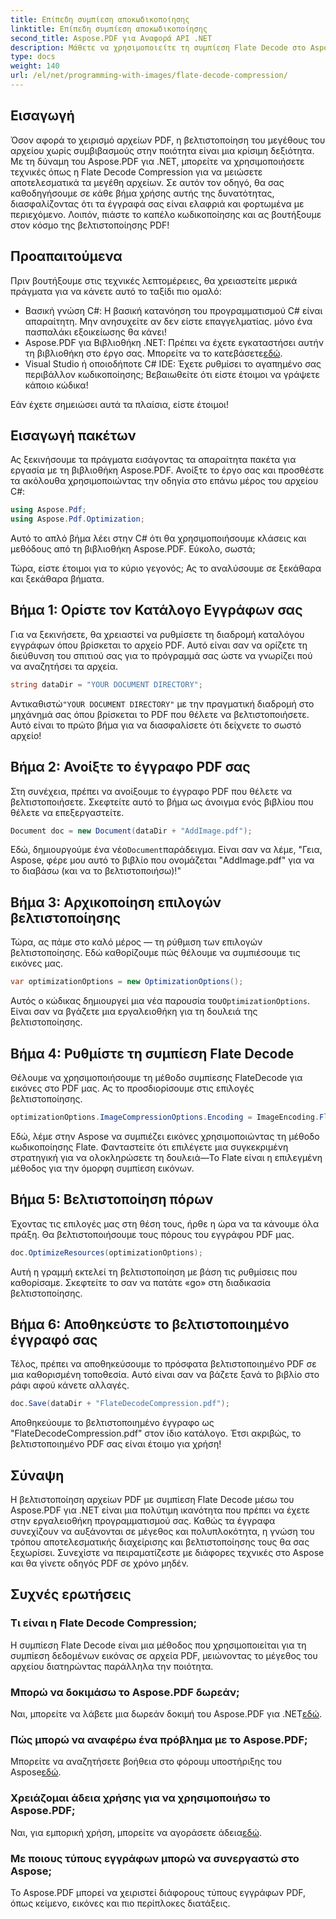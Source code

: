 ```yaml
---
title: Επίπεδη συμπίεση αποκωδικοποίησης
linktitle: Επίπεδη συμπίεση αποκωδικοποίησης
second_title: Aspose.PDF για Αναφορά API .NET
description: Μάθετε να χρησιμοποιείτε τη συμπίεση Flate Decode στο Aspose.PDF για .NET. Βελτιστοποιήστε το μέγεθος αρχείου PDF αποτελεσματικά με αυτόν τον οδηγό βήμα προς βήμα.
type: docs
weight: 140
url: /el/net/programming-with-images/flate-decode-compression/
---
```

## Εισαγωγή

Όσον αφορά το χειρισμό αρχείων PDF, η βελτιστοποίηση του μεγέθους του αρχείου χωρίς συμβιβασμούς στην ποιότητα είναι μια κρίσιμη δεξιότητα. Με τη δύναμη του Aspose.PDF για .NET, μπορείτε να χρησιμοποιήσετε τεχνικές όπως η Flate Decode Compression για να μειώσετε αποτελεσματικά τα μεγέθη αρχείων. Σε αυτόν τον οδηγό, θα σας καθοδηγήσουμε σε κάθε βήμα χρήσης αυτής της δυνατότητας, διασφαλίζοντας ότι τα έγγραφά σας είναι ελαφριά και φορτωμένα με περιεχόμενο. Λοιπόν, πιάστε το καπέλο κωδικοποίησης και ας βουτήξουμε στον κόσμο της βελτιστοποίησης PDF!

## Προαπαιτούμενα

Πριν βουτήξουμε στις τεχνικές λεπτομέρειες, θα χρειαστείτε μερικά πράγματα για να κάνετε αυτό το ταξίδι πιο ομαλό:

- Βασική γνώση C#: Η βασική κατανόηση του προγραμματισμού C# είναι απαραίτητη. Μην ανησυχείτε αν δεν είστε επαγγελματίας. μόνο ένα πασπαλάκι εξοικείωσης θα κάνει!
-  Aspose.PDF για Βιβλιοθήκη .NET: Πρέπει να έχετε εγκαταστήσει αυτήν τη βιβλιοθήκη στο έργο σας. Μπορείτε να το κατεβάσετε[εδώ](https://releases.aspose.com/pdf/net/).
- Visual Studio ή οποιοδήποτε C# IDE: Έχετε ρυθμίσει το αγαπημένο σας περιβάλλον κωδικοποίησης; Βεβαιωθείτε ότι είστε έτοιμοι να γράψετε κάποιο κώδικα!

Εάν έχετε σημειώσει αυτά τα πλαίσια, είστε έτοιμοι!

## Εισαγωγή πακέτων

Ας ξεκινήσουμε τα πράγματα εισάγοντας τα απαραίτητα πακέτα για εργασία με τη βιβλιοθήκη Aspose.PDF. Ανοίξτε το έργο σας και προσθέστε τα ακόλουθα χρησιμοποιώντας την οδηγία στο επάνω μέρος του αρχείου C#:

```csharp
using Aspose.Pdf;
using Aspose.Pdf.Optimization;
```

Αυτό το απλό βήμα λέει στην C# ότι θα χρησιμοποιήσουμε κλάσεις και μεθόδους από τη βιβλιοθήκη Aspose.PDF. Εύκολο, σωστά;

Τώρα, είστε έτοιμοι για το κύριο γεγονός; Ας το αναλύσουμε σε ξεκάθαρα και ξεκάθαρα βήματα.

## Βήμα 1: Ορίστε τον Κατάλογο Εγγράφων σας

Για να ξεκινήσετε, θα χρειαστεί να ρυθμίσετε τη διαδρομή καταλόγου εγγράφων όπου βρίσκεται το αρχείο PDF. Αυτό είναι σαν να ορίζετε τη διεύθυνση του σπιτιού σας για το πρόγραμμά σας ώστε να γνωρίζει πού να αναζητήσει τα αρχεία.

```csharp
string dataDir = "YOUR DOCUMENT DIRECTORY";
```
 Αντικαθιστώ`"YOUR DOCUMENT DIRECTORY"` με την πραγματική διαδρομή στο μηχάνημά σας όπου βρίσκεται το PDF που θέλετε να βελτιστοποιήσετε. Αυτό είναι το πρώτο βήμα για να διασφαλίσετε ότι δείχνετε το σωστό αρχείο!

## Βήμα 2: Ανοίξτε το έγγραφο PDF σας

Στη συνέχεια, πρέπει να ανοίξουμε το έγγραφο PDF που θέλετε να βελτιστοποιήσετε. Σκεφτείτε αυτό το βήμα ως άνοιγμα ενός βιβλίου που θέλετε να επεξεργαστείτε.

```csharp
Document doc = new Document(dataDir + "AddImage.pdf");
```
 Εδώ, δημιουργούμε ένα νέο`Document`παράδειγμα. Είναι σαν να λέμε, "Γεια, Aspose, φέρε μου αυτό το βιβλίο που ονομάζεται "AddImage.pdf" για να το διαβάσω (και να το βελτιστοποιήσω)!"

## Βήμα 3: Αρχικοποίηση επιλογών βελτιστοποίησης

Τώρα, ας πάμε στο καλό μέρος — τη ρύθμιση των επιλογών βελτιστοποίησης. Εδώ καθορίζουμε πώς θέλουμε να συμπιέσουμε τις εικόνες μας.

```csharp
var optimizationOptions = new OptimizationOptions();
```
 Αυτός ο κώδικας δημιουργεί μια νέα παρουσία του`OptimizationOptions`. Είναι σαν να βγάζετε μια εργαλειοθήκη για τη δουλειά της βελτιστοποίησης.

## Βήμα 4: Ρυθμίστε τη συμπίεση Flate Decode

Θέλουμε να χρησιμοποιήσουμε τη μέθοδο συμπίεσης FlateDecode για εικόνες στο PDF μας. Ας το προσδιορίσουμε στις επιλογές βελτιστοποίησης.

```csharp
optimizationOptions.ImageCompressionOptions.Encoding = ImageEncoding.Flate;
```
Εδώ, λέμε στην Aspose να συμπιέζει εικόνες χρησιμοποιώντας τη μέθοδο κωδικοποίησης Flate. Φανταστείτε ότι επιλέγετε μια συγκεκριμένη στρατηγική για να ολοκληρώσετε τη δουλειά—Το Flate είναι η επιλεγμένη μέθοδος για την όμορφη συμπίεση εικόνων.

## Βήμα 5: Βελτιστοποίηση πόρων

Έχοντας τις επιλογές μας στη θέση τους, ήρθε η ώρα να τα κάνουμε όλα πράξη. Θα βελτιστοποιήσουμε τους πόρους του εγγράφου PDF μας.

```csharp
doc.OptimizeResources(optimizationOptions);
```
Αυτή η γραμμή εκτελεί τη βελτιστοποίηση με βάση τις ρυθμίσεις που καθορίσαμε. Σκεφτείτε το σαν να πατάτε «go» στη διαδικασία βελτιστοποίησης.

## Βήμα 6: Αποθηκεύστε το βελτιστοποιημένο έγγραφό σας

Τέλος, πρέπει να αποθηκεύσουμε το πρόσφατα βελτιστοποιημένο PDF σε μια καθορισμένη τοποθεσία. Αυτό είναι σαν να βάζετε ξανά το βιβλίο στο ράφι αφού κάνετε αλλαγές.

```csharp
doc.Save(dataDir + "FlateDecodeCompression.pdf");
```
Αποθηκεύουμε το βελτιστοποιημένο έγγραφο ως "FlateDecodeCompression.pdf" στον ίδιο κατάλογο. Έτσι ακριβώς, το βελτιστοποιημένο PDF σας είναι έτοιμο για χρήση!

## Σύναψη

Η βελτιστοποίηση αρχείων PDF με συμπίεση Flate Decode μέσω του Aspose.PDF για .NET είναι μια πολύτιμη ικανότητα που πρέπει να έχετε στην εργαλειοθήκη προγραμματισμού σας. Καθώς τα έγγραφα συνεχίζουν να αυξάνονται σε μέγεθος και πολυπλοκότητα, η γνώση του τρόπου αποτελεσματικής διαχείρισης και βελτιστοποίησης τους θα σας ξεχωρίσει. Συνεχίστε να πειραματίζεστε με διάφορες τεχνικές στο Aspose και θα γίνετε οδηγός PDF σε χρόνο μηδέν.

## Συχνές ερωτήσεις

### Τι είναι η Flate Decode Compression;  
Η συμπίεση Flate Decode είναι μια μέθοδος που χρησιμοποιείται για τη συμπίεση δεδομένων εικόνας σε αρχεία PDF, μειώνοντας το μέγεθος του αρχείου διατηρώντας παράλληλα την ποιότητα.

### Μπορώ να δοκιμάσω το Aspose.PDF δωρεάν;  
Ναι, μπορείτε να λάβετε μια δωρεάν δοκιμή του Aspose.PDF για .NET[εδώ](https://releases.aspose.com/).

### Πώς μπορώ να αναφέρω ένα πρόβλημα με το Aspose.PDF;  
 Μπορείτε να αναζητήσετε βοήθεια στο φόρουμ υποστήριξης του Aspose[εδώ](https://forum.aspose.com/c/pdf/10).

### Χρειάζομαι άδεια χρήσης για να χρησιμοποιήσω το Aspose.PDF;  
 Ναι, για εμπορική χρήση, μπορείτε να αγοράσετε άδεια[εδώ](https://purchase.aspose.com/buy).

### Με ποιους τύπους εγγράφων μπορώ να συνεργαστώ στο Aspose;  
Το Aspose.PDF μπορεί να χειριστεί διάφορους τύπους εγγράφων PDF, όπως κείμενο, εικόνες και πιο περίπλοκες διατάξεις.